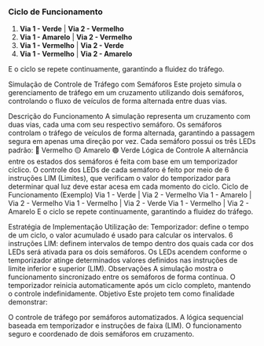 

### Ciclo de Funcionamento

1. **Via 1 - Verde** | **Via 2 - Vermelho**
2. **Via 1 - Amarelo** | **Via 2 - Vermelho**
3. **Via 1 - Vermelho** | **Via 2 - Verde**
4. **Via 1 - Vermelho** | **Via 2 - Amarelo**

E o ciclo se repete continuamente, garantindo a fluidez do tráfego.


Simulação de Controle de Tráfego com Semáforos
Este projeto simula o gerenciamento de tráfego em um cruzamento utilizando dois semáforos, controlando o fluxo de veículos de forma alternada entre duas vias.

Descrição do Funcionamento
A simulação representa um cruzamento com duas vias, cada uma com seu respectivo semáforo.
Os semáforos controlam o tráfego de veículos de forma alternada, garantindo a passagem segura em apenas uma direção por vez.
Cada semáforo possui os três LEDs padrão:
🔴 Vermelho
🟡 Amarelo
🟢 Verde
Lógica de Controle
A alternância entre os estados dos semáforos é feita com base em um temporizador cíclico.
O controle dos LEDs de cada semáforo é feito por meio de 6 instruções LIM (Limites), que verificam o valor do temporizador para determinar qual luz deve estar acesa em cada momento do ciclo.
Ciclo de Funcionamento (Exemplo)
Via 1 - Verde | Via 2 - Vermelho
Via 1 - Amarelo | Via 2 - Vermelho
Via 1 - Vermelho | Via 2 - Verde
Via 1 - Vermelho | Via 2 - Amarelo
E o ciclo se repete continuamente, garantindo a fluidez do tráfego.

Estratégia de Implementação
Utilização de:
Temporizador: define o tempo de um ciclo, o valor acumulado é usado para calcular os intervalos.
6 instruções LIM: definem intervalos de tempo dentro dos quais cada cor dos LEDs será ativada para os dois semáforos.
Os LEDs acendem conforme o temporizador atinge determinados valores definidos nas instruções de limite inferior e superior (LIM).
Observações
A simulação mostra o funcionamento sincronizado entre os semáforos de forma contínua.
O temporizador reinicia automaticamente após um ciclo completo, mantendo o controle indefinidamente.
Objetivo
Este projeto tem como finalidade demonstrar:

O controle de tráfego por semáforos automatizados.
A lógica sequencial baseada em temporizador e instruções de faixa (LIM).
O funcionamento seguro e coordenado de dois semáforos em cruzamento.